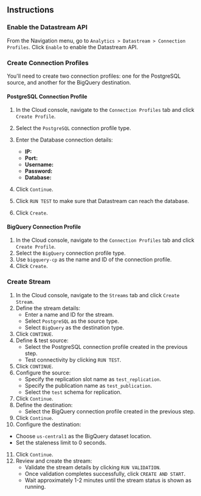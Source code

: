 ## Instructions

### Enable the Datastream API

From the Navigation menu, go to `Analytics > Datastream > Connection Profiles`. Click `Enable` to enable the Datastream API.

### Create Connection Profiles

You'll need to create two connection profiles: one for the PostgreSQL source, and another for the BigQuery destination.

#### PostgreSQL Connection Profile

1. In the Cloud console, navigate to the `Connection Profiles` tab and click `Create Profile`.
2. Select the `PostgreSQL` connection profile type.
3. Enter the Database connection details:

   - **IP:** 
   - **Port:**
   - **Username:**
   - **Password:** 
   - **Database:**

4. Click `Continue`.
5. Click `RUN TEST` to make sure that Datastream can reach the database.
6. Click `Create`.

#### BigQuery Connection Profile

1. In the Cloud console, navigate to the `Connection Profiles` tab and click `Create Profile`.
2. Select the `BigQuery` connection profile type.
3. Use `bigquery-cp` as the name and ID of the connection profile.
4. Click `Create`.

### Create Stream

1. In the Cloud console, navigate to the `Streams` tab and click `Create Stream`.
2. Define the stream details:
   - Enter a name and ID for the stream.
   - Select `PostgreSQL` as the source type.
   - Select `BigQuery` as the destination type.
3. Click `CONTINUE`.
4. Define & test source:
   - Select the PostgreSQL connection profile created in the previous step.
   - Test connectivity by clicking `RUN TEST`.
5. Click `CONTINUE`.
6. Configure the source:
   - Specify the replication slot name as `test_replication`.
   - Specify the publication name as `test_publication`.
   - Select the `test` schema for replication.
7. Click `Continue`.
8. Define the destination:
   - Select the BigQuery connection profile created in the previous step.
9. Click `Continue`.
10. Configure the destination:
   - Choose `us-central1` as the BigQuery dataset location.
   - Set the staleness limit to 0 seconds.
11. Click `Continue`.
12. Review and create the stream:
    - Validate the stream details by clicking `RUN VALIDATION`. 
    - Once validation completes successfully, click `CREATE AND START`.
    - Wait approximately 1-2 minutes until the stream status is shown as running.
